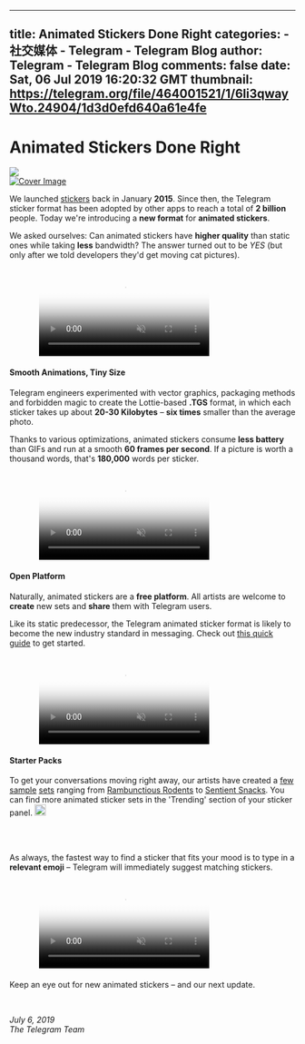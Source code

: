 
---
title: Animated Stickers Done Right
categories: 
    - 社交媒体
    - Telegram - Telegram Blog
author: Telegram - Telegram Blog
comments: false
date: Sat, 06 Jul 2019 16:20:32 GMT
thumbnail: https://telegram.org/file/464001521/1/6li3qwayWto.24904/1d3d0efd640a61e4fe
---

<div>   
<div class="dev_page_bread_crumbs"></div>
  <h1 id="dev_page_title" dir="auto">Animated Stickers Done Right</h1>
  
  <div id="dev_page_content" dir="auto"><div class="blog_side_image_wrap">
    <img src="https://telegram.org/file/464001521/1/6li3qwayWto.24904/1d3d0efd640a61e4fe" class="blog_side_image" referrerpolicy="no-referrer">
</div>

<div class="blog_wide_image">
    <a href="https://telegram.org/file/464001776/1/OT3p5F-BpWc.201999/cf29b6606b9abd380a" target="_blank"><img src="https://telegram.org/file/464001154/1/7GPPe2Yjums.71766/5a39af4670f27356ad" srcset="/file/464001776/1/OT3p5F-BpWc.201999/cf29b6606b9abd380a, 1200w" title="Archaeologists say that Telegram has supported stickers since the dawn of time but for the first time in history, you can watch them move. BTW, the gizmo in this picture is called a 'Praxinoscope'." alt="Cover Image" referrerpolicy="no-referrer"></a>
</div>

<p>We launched <a href="https://telegram.org/blog/stickers">stickers</a> back in January <strong>2015</strong>. Since then, the Telegram sticker format has been adopted by other apps to reach a total of <strong>2 billion</strong> people. Today we're introducing a <strong>new format</strong> for <strong>animated stickers</strong>.</p>
<p>We asked ourselves: Can animated stickers have <strong>higher quality</strong> than static ones while taking <strong>less</strong> bandwidth? The answer turned out to be <em>YES</em> (but only after we told developers they'd get moving cat pictures).</p>
<div class="blog_video_player_wrap" style="max-width: 400px; margin: 20px auto 20px;">
 <video class="blog_video_player tl_blog_vid_autoplay" onclick="videoTogglePlay(this)" autoplay loop controls muted poster="/file/464001273/1/AQspRFqKbUw.37605/a10ec56c664f124170" style="max-width: 400px;" title="Each animated sticker takes ~20-30 Kilobytes. If you find a floppy disk in the attic, you might fit up to twelve dozen animated stickers on it (and since you're retro enough to own a floppy disk, you might as well call twelve dozens a 'gross')." alt="Animated Telegram stickers in a chat and in the sticker panel">
  <source src="/file/464001660/1/9pDnhhfdD4k.6301287.mp4/d533e8529b7fdccaa1" type="video/mp4">
 </video>
</div>

<!--<div class="blog_video_player_wrap" style="max-width: 400px; margin: 20px auto 20px;">
 <video class="blog_video_player tl_blog_vid_autoplay" onclick="videoTogglePlay(this)" autoplay loop controls muted poster="/file/464001444/1/jbKsH5zv9jY.37315/5b9bf1ccd45efe548b" style="max-width: 400px;" title="Each animated sticker takes ~20-30 Kilobytes. If you find a floppy disk in the attic, you might fit up to twelve dozen animated stickers on it (and since you're retro enough to own a floppy disk, you might as well call twelve dozens a 'gross')." alt="TITLE">
  <source src="/file/464001733/1/GKYJRff_YZ4.5384562.mp4/fef6ee3f08f9b6a1b5" type="video/mp4">
 </video>
</div>-->

<h4><a class="anchor" name="smooth-animations-tiny-size" href="https://telegram.org/blog/animated-stickers#smooth-animations-tiny-size"><i class="anchor-icon"></i></a>Smooth Animations, Tiny Size</h4>
<p>Telegram engineers experimented with vector graphics, packaging methods and forbidden magic to create the Lottie-based <strong>.TGS</strong> format, in which each sticker takes up about <strong>20-30 Kilobytes</strong> – <strong>six times</strong> smaller than the average photo.</p>
<p>Thanks to various optimizations, animated stickers consume <strong>less battery</strong> than GIFs and run at a smooth <strong>60 frames per second</strong>. If a picture is worth a thousand words, that's <strong>180,000</strong> words per sticker.</p>
<div class="blog_video_player_wrap" style="max-width: 400px; margin: 20px auto 20px;">
 <video class="blog_video_player tl_blog_vid_autoplay" onclick="videoTogglePlay(this)" autoplay loop controls muted poster="/file/464001390/1/Nu0FRcUOOuc.32923/91c686c4b5ecb1f302" style="max-width: 400px;" title="Due to their small size, animated stickers will load instantly on any connection, so you can watch this cat in a tie while you await your rescue from a desert island." alt="Cat showing off muscles">
  <source src="/file/464001497/1/2QKiFWOvlpQ.1246528.mp4/f2fac7a125f20dd801" type="video/mp4">
 </video>
</div>

<!--<div class="blog_video_player_wrap" style="max-width: 400px; margin: 20px auto 20px;">
 <video class="blog_video_player tl_blog_vid_autoplay" onclick="videoTogglePlay(this)" autoplay loop controls muted poster="/file/464001663/1/VAdeeeaGydw.25311/07c380850bbae4309e" style="max-width: 400px;" title="Due to their small size, animated stickers will load instantly on any connection, so you can watch this cuddly cavy while you await your rescue from a desert island." alt="Applauding guinnea pig">
  <source src="/file/464001666/1/h0xohkjiaJw.469399.mp4/4ff6651bd25543ec16" type="video/mp4">
 </video>
</div>-->

<h4><a class="anchor" name="open-platform" href="https://telegram.org/blog/animated-stickers#open-platform"><i class="anchor-icon"></i></a>Open Platform</h4>
<p>Naturally, animated stickers are a <strong>free platform</strong>. All artists are welcome to <strong>create</strong> new sets and <strong>share</strong> them with Telegram users.</p>
<p>Like its static predecessor, the Telegram animated sticker format is likely to become the new industry standard in messaging. Check out <a href="https://core.telegram.org/animated_stickers">this quick guide</a> to get started.</p>
<div class="blog_video_player_wrap" style="max-width: 400px; margin: 20px auto 20px;">
 <video class="blog_video_player tl_blog_vid_autoplay" onclick="videoTogglePlay(this)" autoplay loop controls muted poster="/file/464001549/1/q2NNoVCmotM.23854/f5ece7783dc87a99fa" style="max-width: 400px;" title="Keep a close eye on all your animated stickers while you're working on a set. Our artists are still hunting one of the cherries that managed to escape." alt="A winking panda">
  <source src="/file/464001595/1/eYxg2Qp-zVw.738457.mp4/c550733c78bf39b1a1" type="video/mp4">
 </video>
</div>

<h4><a class="anchor" name="starter-packs" href="https://telegram.org/blog/animated-stickers#starter-packs"><i class="anchor-icon"></i></a>Starter Packs</h4>
<div>

To get your conversations moving right away, our artists have created a <a href="https://t.me/addstickers/Bunnyta" target="_blank">few</a> <a href="https://t.me/addstickers/OfficeTurkey" target="_blank">sample</a> <a href="https://t.me/addstickers/ResistanceDog" target="_blank">sets</a> ranging from <a href="https://t.me/addstickers/MelieTheCavy" target="_blank">Rambunctious Rodents</a> to <a href="https://t.me/addstickers/TheFoods" target="_blank">Sentient Snacks</a>. You can find more animated sticker sets in the 'Trending' section of your sticker panel. <img class="emoji" src="https://telegram.org/img/emoji/40/F09F94A5.png" width="20" height="20" alt="🔥" referrerpolicy="no-referrer">

<br><br></div>

<p>As always, the fastest way to find a sticker that fits your mood is to type in a <strong>relevant emoji</strong> – Telegram will immediately suggest matching stickers.</p>
<div class="blog_video_player_wrap" style="max-width: 400px; margin: 20px auto 20px;">
 <video class="blog_video_player tl_blog_vid_autoplay" onclick="videoTogglePlay(this)" autoplay loop controls muted poster="/file/464001623/1/L4rZ1qTMJlU.29105/914f53e58c12155ea1" style="max-width: 400px;" title="We ran out of ideas for clandestine desktop-only jokes. Let's just hope you never find this alt-text." alt="Sticker selected and sent from emoji suggestions">
  <source src="/file/464001338/1/lqWbVCVvaQc.3938267.mp4/1970a4c6dfc896b462" type="video/mp4">
 </video>
</div>

<p>Keep an eye out for new animated stickers – and our next update.</p>
<div><br></div>

<p><em>July 6, 2019<br>The Telegram Team</em></p>
</div>
  
  
</div>
            